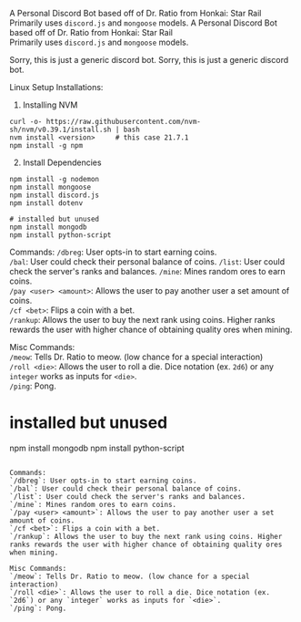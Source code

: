 A Personal Discord Bot based off of Dr. Ratio from Honkai: Star Rail  
Primarily uses `discord.js` and `mongoose` models.
A Personal Discord Bot based off of Dr. Ratio from Honkai: Star Rail  
Primarily uses `discord.js` and `mongoose` models.

Sorry, this is just a generic discord bot.
Sorry, this is just a generic discord bot.

Linux Setup Installations:

1. Installing NVM

```
curl -o- https://raw.githubusercontent.com/nvm-sh/nvm/v0.39.1/install.sh | bash
nvm install <version>     # this case 21.7.1
npm install -g npm
```

2. Install Dependencies

```
npm install -g nodemon
npm install mongoose
npm install discord.js
npm install dotenv

# installed but unused
npm install mongodb
npm install python-script
```

Commands:
`/dbreg`: User opts-in to start earning coins.  
`/bal`: User could check their personal balance of coins.
`/list`: User could check the server's ranks and balances.
`/mine`: Mines random ores to earn coins.  
`/pay <user> <amount>`: Allows the user to pay another user a set amount of coins.  
`/cf <bet>`: Flips a coin with a bet.  
`/rankup`: Allows the user to buy the next rank using coins. Higher ranks rewards the user with higher chance of obtaining quality ores when mining.

Misc Commands:  
`/meow`: Tells Dr. Ratio to meow. (low chance for a special interaction)  
`/roll <die>`: Allows the user to roll a die. Dice notation (ex. `2d6`) or any `integer` works as inputs for `<die>`.  
`/ping`: Pong.

# installed but unused

npm install mongodb
npm install python-script

```

Commands:
`/dbreg`: User opts-in to start earning coins.
`/bal`: User could check their personal balance of coins.
`/list`: User could check the server's ranks and balances.
`/mine`: Mines random ores to earn coins.
`/pay <user> <amount>`: Allows the user to pay another user a set amount of coins.
`/cf <bet>`: Flips a coin with a bet.
`/rankup`: Allows the user to buy the next rank using coins. Higher ranks rewards the user with higher chance of obtaining quality ores when mining.

Misc Commands:
`/meow`: Tells Dr. Ratio to meow. (low chance for a special interaction)
`/roll <die>`: Allows the user to roll a die. Dice notation (ex. `2d6`) or any `integer` works as inputs for `<die>`.
`/ping`: Pong.
```

